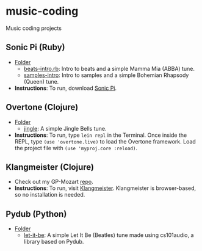 # music-coding
Music coding projects

## Sonic Pi (Ruby)
* [Folder](https://github.com/jiinjeong/music-coding/tree/main/sonic-pi)
  * [beats-intro.rb](https://github.com/jiinjeong/music-coding/blob/main/sonic-pi/beats_intro.rb): Intro to beats and a simple Mamma Mia (ABBA) tune.
  * [samples-intro](https://github.com/jiinjeong/music-coding/blob/main/sonic-pi/samples-intro): Intro to samples and a simple Bohemian Rhapsody (Queen) tune.
* **Instructions**: To run, download [Sonic Pi](https://sonic-pi.net/).

## Overtone (Clojure)
* [Folder](https://github.com/jiinjeong/music-coding/tree/main/overtone)
  * [jingle](https://github.com/jiinjeong/music-coding/tree/main/overtone/jingle): A simple Jingle Bells tune.
* **Instructions**: To run, type `lein repl` in the Terminal. Once inside the REPL, type `(use 'overtone.live)` to load the Overtone framework. Load the project file with `(use 'myproj.core :reload)`.

## Klangmeister (Clojure)
* Check out my GP-Mozart [repo](https://github.com/jiinjeong/gp-mozart).
* **Instructions**: To run, visit [Klangmeister](http://ctford.github.io/klangmeister/). Klangmeister is browser-based, so no installation is needed.

## Pydub (Python)
* [Folder](https://github.com/jiinjeong/music-coding/tree/main/pydub)
  * [let-it-be](https://github.com/jiinjeong/music-coding/tree/main/pydub/let-it-be): A simple Let It Be (Beatles) tune made using cs101audio, a library based on Pydub.
